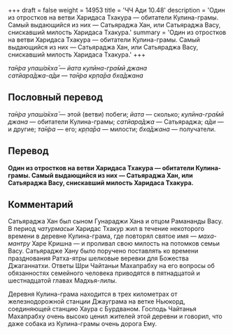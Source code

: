 +++
draft = false
weight = 14953
title = 'ЧЧ Ади 10.48'
description = 'Один из отростков на ветви Харидаса Тхакура — обитатели Кулина-грамы. Самый выдающийся из них — Сатьяраджа Хан, или Сатьяраджа Васу, снискавший милость Харидаса Тхакура.'
summary = 'Один из отростков на ветви Харидаса Тхакура — обитатели Кулина-грамы. Самый выдающийся из них — Сатьяраджа Хан, или Сатьяраджа Васу, снискавший милость Харидаса Тхакура.'
+++

_та̄н̇ра упаш́а̄кха̄ — йата кулӣна-гра̄мӣ джана  
сатйара̄джа-а̄ди — та̄н̇ра кр̣па̄ра бха̄джана_

## Пословный перевод

_та̄н̇ра_ _упаш́а̄кха̄_ — этой (ветви) побеги; _йата_ — сколько; _кулӣна_\-_гра̄мӣ_ _джана_ — обитатели Кулина-грамы; _сатйара̄джа_ — Сатьяраджа; _а̄ди_ — и другие; _та̄н̇ра_ — его; _кр̣па̄ра_ — милости; _бха̄джана_ — получатели.

## Перевод

**Один из отростков на ветви Харидаса Тхакура — обитатели Кулина-грамы. Самый выдающийся из них — Сатьяраджа Хан, или Сатьяраджа Васу, снискавший милость Харидаса Тхакура.**

## Комментарий

Сатьяраджа Хан был сыном Гунараджи Хана и отцом Рамананды Васу. В период _чатурмасьи_ Харидас Тхакур жил в течение некоторого времени в деревне Кулина-грама, где повторял святое имя — _маха-мантру_ Харе Кришна — и проливал свою милость на потомков семьи Васу. Сатьярадже Хану было поручено поставлять ко времени празднования Ратха-ятры шелковые веревки для Божества Джаганнатхи. Ответы Шри Чайтаньи Махапрабху на его вопросы об обязанностях семейного человека приводятся в пятнадцатой и шестнадцатой главах Мадхья-лилы.

Деревня Кулина-грама находится в трех километрах от железнодорожной станции Джауграма на ветке Ньюкорд, соединяющей станцию Хаура с Бурдваном. Господь Чайтанья Махапрабху очень высоко ценил жителей этой деревни и говорил, что даже собака из Кулина-грамы очень дорога Ему.
